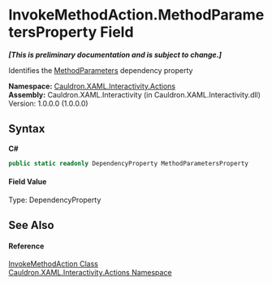 # InvokeMethodAction.MethodParametersProperty Field
 _**\[This is preliminary documentation and is subject to change.\]**_

Identifies the <a href="P_Cauldron_XAML_Interactivity_Actions_InvokeMethodAction_MethodParameters">MethodParameters</a>&nbsp;dependency property

**Namespace:**&nbsp;<a href="N_Cauldron_XAML_Interactivity_Actions">Cauldron.XAML.Interactivity.Actions</a><br />**Assembly:**&nbsp;Cauldron.XAML.Interactivity (in Cauldron.XAML.Interactivity.dll) Version: 1.0.0.0 (1.0.0.0)

## Syntax

**C#**<br />
``` C#
public static readonly DependencyProperty MethodParametersProperty
```


#### Field Value
Type: DependencyProperty

## See Also


#### Reference
<a href="T_Cauldron_XAML_Interactivity_Actions_InvokeMethodAction">InvokeMethodAction Class</a><br /><a href="N_Cauldron_XAML_Interactivity_Actions">Cauldron.XAML.Interactivity.Actions Namespace</a><br />